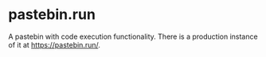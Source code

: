 <!--
SPDX-FileCopyrightText: 2023 Kamila Borowska <kamila@borowska.pw>

SPDX-License-Identifier: AGPL-3.0-or-later
-->

# pastebin.run

A pastebin with code execution functionality. There is a production
instance of it at <https://pastebin.run/>.
